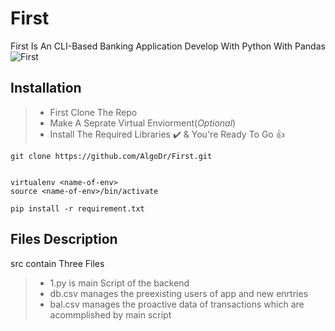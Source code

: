 # First
First Is An CLI-Based Banking Application Develop With Python With Pandas
![First](https://i.dlpng.com/static/png/6774220_preview.png)


## Installation

> - First Clone The Repo
> - Make A Seprate Virtual Enviorment(*Optional*)
> - Install The Required Libraries :heavy_check_mark: &
You're Ready To Go :+1:

```
git clone https://github.com/AlgoDr/First.git


virtualenv <name-of-env>
source <name-of-env>/bin/activate

pip install -r requirement.txt

```
## Files Description
src contain Three Files
> - 1.py is main Script of the backend
> - db.csv manages the preexisting users of app and new enrtries
> - bal.csv manages the proactive data of transactions which are acommplished by main script
> 
